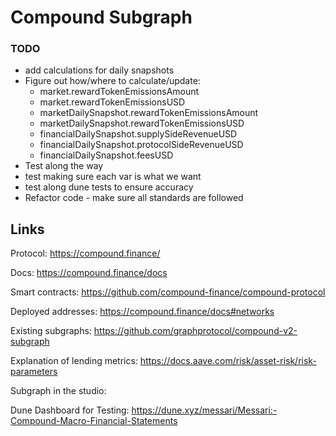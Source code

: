 # Compound Subgraph

### TODO

- add calculations for daily snapshots
- Figure out how/where to calculate/update:
  - market.rewardTokenEmissionsAmount
  - market.rewardTokenEmissionsUSD
  - marketDailySnapshot.rewardTokenEmissionsAmount
  - marketDailySnapshot.rewardTokenEmissionsUSD
  - financialDailySnapshot.supplySideRevenueUSD
  - financialDailySnapshot.protocolSideRevenueUSD
  - financialDailySnapshot.feesUSD
- Test along the way
- test making sure each var is what we want
- test along dune tests to ensure accuracy
- Refactor code - make sure all standards are followed

## Links

Protocol: https://compound.finance/

Docs: https://compound.finance/docs

Smart contracts: https://github.com/compound-finance/compound-protocol

Deployed addresses: https://compound.finance/docs#networks

Existing subgraphs: https://github.com/graphprotocol/compound-v2-subgraph

Explanation of lending metrics: https://docs.aave.com/risk/asset-risk/risk-parameters

Subgraph in the studio:

Dune Dashboard for Testing: https://dune.xyz/messari/Messari:-Compound-Macro-Financial-Statements
